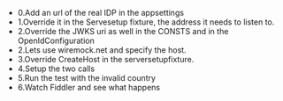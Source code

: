 - 0.Add an url of the real IDP in the appsettings
- 1.Override it in the Servesetup fixture, the address it needs to listen to.
- 2.Override the JWKS uri as well in the CONSTS and in the OpenIdConfiguration
- 2.Lets use wiremock.net and specify the host.
- 3.Override CreateHost in the serversetupfixture.
- 4.Setup the two calls
- 5.Run the test with the invalid country
- 6.Watch Fiddler and see what happens
